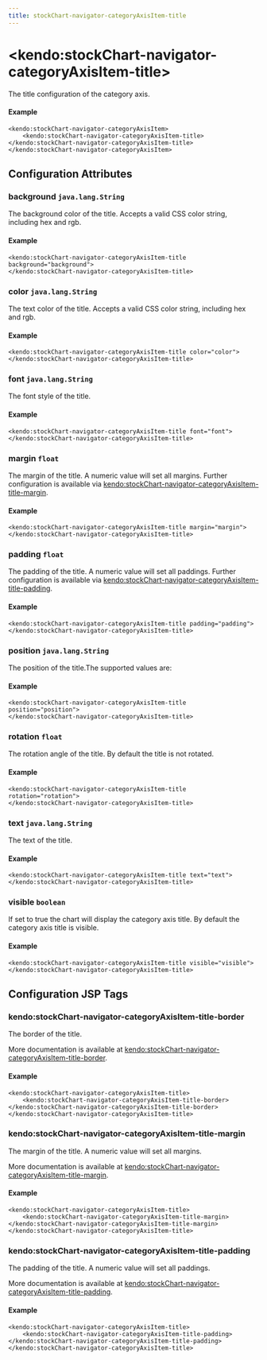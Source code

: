 ```yaml
---
title: stockChart-navigator-categoryAxisItem-title
---
```


# \<kendo:stockChart-navigator-categoryAxisItem-title\>

The title configuration of the category axis.

#### Example
    <kendo:stockChart-navigator-categoryAxisItem>
        <kendo:stockChart-navigator-categoryAxisItem-title></kendo:stockChart-navigator-categoryAxisItem-title>
    </kendo:stockChart-navigator-categoryAxisItem>

## Configuration Attributes

### background `java.lang.String`

The background color of the title. Accepts a valid CSS color string, including hex and rgb.

#### Example
    <kendo:stockChart-navigator-categoryAxisItem-title background="background">
    </kendo:stockChart-navigator-categoryAxisItem-title>

### color `java.lang.String`

The text color of the title. Accepts a valid CSS color string, including hex and rgb.

#### Example
    <kendo:stockChart-navigator-categoryAxisItem-title color="color">
    </kendo:stockChart-navigator-categoryAxisItem-title>

### font `java.lang.String`

The font style of the title.

#### Example
    <kendo:stockChart-navigator-categoryAxisItem-title font="font">
    </kendo:stockChart-navigator-categoryAxisItem-title>

### margin `float`

The margin of the title. A numeric value will set all margins. Further configuration is available via [kendo:stockChart-navigator-categoryAxisItem-title-margin](#kendo-stockChart-navigator-categoryAxisItem-title-margin). 

#### Example
    <kendo:stockChart-navigator-categoryAxisItem-title margin="margin">
    </kendo:stockChart-navigator-categoryAxisItem-title>

### padding `float`

The padding of the title. A numeric value will set all paddings. Further configuration is available via [kendo:stockChart-navigator-categoryAxisItem-title-padding](#kendo-stockChart-navigator-categoryAxisItem-title-padding). 

#### Example
    <kendo:stockChart-navigator-categoryAxisItem-title padding="padding">
    </kendo:stockChart-navigator-categoryAxisItem-title>

### position `java.lang.String`

The position of the title.The supported values are:

#### Example
    <kendo:stockChart-navigator-categoryAxisItem-title position="position">
    </kendo:stockChart-navigator-categoryAxisItem-title>

### rotation `float`

The rotation angle of the title. By default the title is not rotated.

#### Example
    <kendo:stockChart-navigator-categoryAxisItem-title rotation="rotation">
    </kendo:stockChart-navigator-categoryAxisItem-title>

### text `java.lang.String`

The text of the title.

#### Example
    <kendo:stockChart-navigator-categoryAxisItem-title text="text">
    </kendo:stockChart-navigator-categoryAxisItem-title>

### visible `boolean`

If set to true the chart will display the category axis title. By default the category axis title is visible.

#### Example
    <kendo:stockChart-navigator-categoryAxisItem-title visible="visible">
    </kendo:stockChart-navigator-categoryAxisItem-title>


##  Configuration JSP Tags

### kendo:stockChart-navigator-categoryAxisItem-title-border

The border of the title.

More documentation is available at [kendo:stockChart-navigator-categoryAxisItem-title-border](/api/wrappers/jsp/stockchart/navigator-categoryaxisitem-title-border).

#### Example

    <kendo:stockChart-navigator-categoryAxisItem-title>
        <kendo:stockChart-navigator-categoryAxisItem-title-border></kendo:stockChart-navigator-categoryAxisItem-title-border>
    </kendo:stockChart-navigator-categoryAxisItem-title>

### kendo:stockChart-navigator-categoryAxisItem-title-margin

The margin of the title. A numeric value will set all margins.

More documentation is available at [kendo:stockChart-navigator-categoryAxisItem-title-margin](/api/wrappers/jsp/stockchart/navigator-categoryaxisitem-title-margin).

#### Example

    <kendo:stockChart-navigator-categoryAxisItem-title>
        <kendo:stockChart-navigator-categoryAxisItem-title-margin></kendo:stockChart-navigator-categoryAxisItem-title-margin>
    </kendo:stockChart-navigator-categoryAxisItem-title>

### kendo:stockChart-navigator-categoryAxisItem-title-padding

The padding of the title. A numeric value will set all paddings.

More documentation is available at [kendo:stockChart-navigator-categoryAxisItem-title-padding](/api/wrappers/jsp/stockchart/navigator-categoryaxisitem-title-padding).

#### Example

    <kendo:stockChart-navigator-categoryAxisItem-title>
        <kendo:stockChart-navigator-categoryAxisItem-title-padding></kendo:stockChart-navigator-categoryAxisItem-title-padding>
    </kendo:stockChart-navigator-categoryAxisItem-title>

